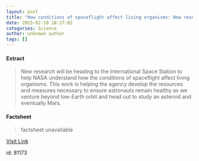 ```yaml
---
layout: post
title: "How conditions of spaceflight affect living organisms: New research headed to space station"
date: 2015-02-10 18:27:02
categories: Science
author: unknown author
tags: []
---
```



#### Extract
>New research will be heading to the International Space Station to help NASA understand how the conditions of spaceflight affect living organisms. This work is helping the agency develop the resources and measures necessary to ensure astronauts remain healthy as we venture beyond low-Earth orbit and head out to study an asteroid and eventually Mars.

#### Factsheet
>factsheet unavailable

[Visit Link](http://feeds.sciencedaily.com/~r/sciencedaily/~3/R4hda-6Ivlw/150210132702.htm)

id:   81173
